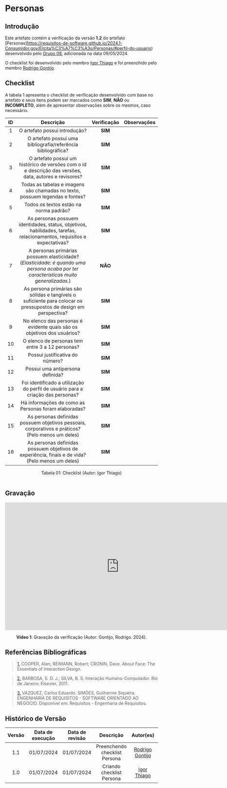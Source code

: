 # Personas

## Introdução

Este artefato contém a verificação da versão **1.2** do artefato [Personas]https://requisitos-de-software.github.io/2024.1-Consumidor.gov/Elicita%C3%A7%C3%A3o/Personas/#perfil-do-usuario) desenvolvido pelo [Grupo 08](https://requisitos-de-software.github.io/2024.1-Consumidor.gov/), adicionada na data 09/05/2024.

O checklist foi desenvolvido pelo membro [Igor Thiago](https://github.com/alladin51) e foi preenchido pelo membro [Rodrigo Gontijo](https://github.com/rodrigogontijoo).

## Checklist

A tabela 1 apresenta o checklist de verificação desenvolvido com base no artefato e seus itens podem ser marcados como **SIM**, **NÃO** ou **INCOMPLETO**, além de apresentar observações sobre os mesmos, caso necessário.


|   ID   | Descrição | Verificação | Observações | 
| :----: |:---------:| :--------:| :----------:|
|   1    | O artefato possui introdução? |    **SIM**       |              |
|   2    | O artefato possui uma bibliografia/referência bibliográfica?| **SIM**  |            |
|   3    | O artefato possui um histórico de versões com o id e descrição das versões, data, autores e revisores?|      **SIM**      |              |
|   4    | Todas as tabelas e imagens são chamadas no texto, possuem legendas e fontes?                                                         |   **SIM**        |              |
|   5    | Todos os textos estão na norma padrão?|   **SIM**         |              |
|   6    | As personas possuem identidades, status, objetivos, habilidades, tarefas, relacionamentos, requisitos e expectativas?                |   **SIM**         |              |
|   7    | A personas primárias possuem elasticidade? (_Elasticidade: é quando uma persona acaba por ter características muito generalizadas._) |       **NÃO**     |              |
|   8    | As persona primárias são sólidas e tangíveis o suficiente para colocar os pressupostos de design em perspectiva?                     |      **SIM**      |              |
|   9    | No elenco das personas é evidente quais são os objetivos dos usuários?                                                               |       **SIM**     |              |
|  10    | O elenco de personas tem entre 3 a 12 personas?                                                                                      |    **SIM**      |              |
|  11    | Possui justificativa do número?                                                                                                      |     **SIM**     |              |
|  12    | Possui uma antipersona definida?                                                                                                     |         **SIM**  |              |
|  13    | Foi identificado a utilização do perfil de usuário para a criação das personas?                                                      |       **SIM**   |              |
|  14    | Há informações de como as Personas foram elaboradas?                                                                               |      **SIM**     |              |
|  15    | As personas definidas possuem objetivos pessoais, corporativos e práticos? (Pelo menos um deles)                                     |     **SIM**       |              |
|  16    | As personas definidas possuem objetivos de experiência, finais e de vida? (Pelo menos um deles)                                     |      **SIM**     |              |


<div align="center">
<figcaption align="center">Tabela 01: Checklist (Autor: Igor Thiago)</figcaption>
</div>
<br/>

## Gravação 

<iframe width="750" height="422" src="https://www.youtube.com/embed/S0gcC8KAiTk" title="Verificação Personas - Rodrigo" frameborder="0" allow="accelerometer; autoplay; clipboard-write; encrypted-media; gyroscope; picture-in-picture" allowfullscreen></iframe>

<div align="center">
<p> <b>Vídeo 1</b>: Gravação da verificação  (Autor: Gontijo, Rodrigo. 2024).</p>
</div>


## Referências Bibliográficas

> <a id="FTF1Ref" href="#FTF1">1.</a> COOPER, Alan; REIMANN, Robert; CRONIN, Dave. About Face: The Essentials of Interaction Design.

> <a id="FTF2Ref" href="#FTF2">2.</a> BARBOSA, S. D. J.; SILVA, B. S. Interação Humano-Computador. Rio de Janeiro: Elsevier, 2011.

> <a id="FTF2Ref" href="#FTF3">3.</a> VAZQUEZ, Carlos Eduardo. SIMÕES, Guilherme Siqueira. ENGENHARIA DE REQUISITOS - SOFTWARE ORIENTADO AO NEGÓCIO. Disponível em: Requisitos - Engenharia de Requisitos.


## Histórico de Versão

| Versão | Data de execução | Data de revisão |  Descrição                          | Autor(es)                                           | Revisor(es)                                           |
| :----: | :--------------: | :-------------: | :---------------------------------: | :-------------------------------------------------: | :---------------------------------------------------: |
| 1.1    | 01/07/2024       | 01/07/2024      | Preenchendo checklist Persona  |  [Rodrigo Gontijo](https://github.com/rodrigogontijoo) | [Igor Thiago](https://github.com/alladin51) |
| 1.0    | 01/07/2024       | 01/07/2024      | Criando checklist Persona  |  [Igor Thiago](https://github.com/alladin51) | [Rodrigo Gontijo](https://github.com/rodrigogontijoo) |